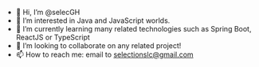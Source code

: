 - 👋 Hi, I’m @selecGH
- 👀 I’m interested in Java and JavaScript worlds.
- 🌱 I’m currently learning many related technologies such as Spring Boot, ReactJS or TypeScript
- 💞️ I’m looking to collaborate on any related project!
- 📫 How to reach me: email to selectionslc@gmail.com

<!---
selecGH/selecGH is a ✨ special ✨ repository because its `README.md` (this file) appears on your GitHub profile.
You can click the Preview link to take a look at your changes.
--->
